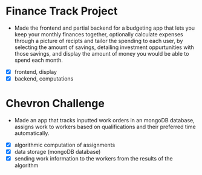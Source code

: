 # Finance Track Project
 * Made the frontend and partial backend for a budgeting app that lets you keep your monthly finances together, optionally calculate expenses through a picture of recipts and tailor the spending to each user, by selecting the amount of savings, detailing investment oppurtunities with those savings, and display the amount of money you would be able to spend each month.
 - [x] frontend, display
 - [x] backend, computations
# Chevron Challenge
  * Made an app that tracks inputted work orders in an mongoDB database, assigns work to workers based on qualifications and their preferred time automatically.
- [x] algorithmic computation of assignments
- [x] data storage (mongoDB database)
- [x] sending work information to the workers from the results of the algorithm
